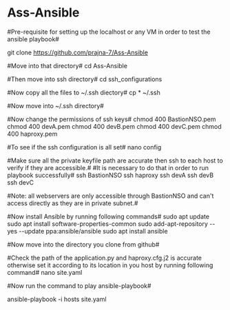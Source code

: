 # Ass-Ansible


#Pre-requisite for setting up the localhost or any VM in order to test the ansible playbook#

git clone https://github.com/prajna-7/Ass-Ansible

#Move into that directory#
cd Ass-Ansible

#Then move into ssh directory#
cd ssh_configurations

#Now copy all the files to ~/.ssh diectory#
cp * ~/.ssh

#Now move into ~/.ssh directory#

#Now change the permissions of ssh keys#
chmod 400 BastionNSO.pem
chmod 400 devA.pem
chmod 400 devB.pem
chmod 400 devC.pem
chmod 400 haproxy.pem

#To see if the ssh configuration is all set#
nano config

#Make sure all the private keyfile path are accurate then ssh to each host to verify if they are accessible.#
#It is necessary to do that in order to run playbook successfully#
ssh BastionNSO
ssh haproxy
ssh devA
ssh devB
ssh devC

#Note: all webservers are only accessible through BastionNSO and can't access directly as they are in private subnet.#

#Now install Ansible by running following commands#
sudo apt update
sudo apt install software-properties-common
sudo add-apt-repository --yes --update ppa:ansible/ansible
sudo apt install ansible


#Now move into the directory you clone from github#

#Check the path of the application.py and haproxy.cfg.j2 is accurate otherwise set it according to its location in you host by running following command#
nano site.yaml

#Now run the command to play ansible-playbook#

ansible-playbook -i hosts site.yaml
